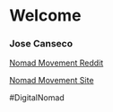 # Welcome

### Jose Canseco 
<A Href="https://www.reddit.com/r/digitalnomad/comments/6ot9eu/%E3%83%8E%E3%83%9E%E3%83%89%E3%83%87%E3%82%B8%E3%82%BF%E3%83%AB%E3%83%8E%E3%83%9E%E3%83%89%E3%83%A2%E3%83%90%E3%82%A4%E3%83%AB%E3%83%8E%E3%83%9E%E3%83%89%E3%83%A2%E3%83%90%E3%82%A4%E3%83%AB%E3%83%9C%E3%83%98%E3%83%9F%E3%82%A2%E3%83%B3/" Target="_blank">Nomad Movement Reddit</A>
<Div>
<A Href="http://cnhv.co/euk" Target="_blank">Nomad Movement Site</A>
<P>
#DigitalNomad
  <P>
    
    
    

